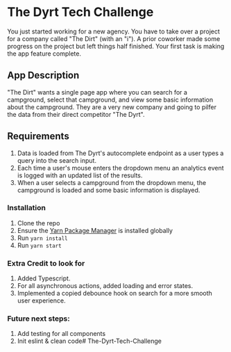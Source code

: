 # The Dyrt Tech Challenge

You just started working for a new agency. You have to take over a project for a company called "The Dirt" (with an "i"). A prior coworker made some progress on the project but left things half finished. Your first task is making the app feature complete.

## App Description

"The Dirt" wants a single page app where you can search for a campground, select that campground, and view some basic information about the campground. They are a very new company and going to pilfer the data from their direct competitor "The Dyrt".

## Requirements

1. Data is loaded from The Dyrt's autocomplete endpoint as a user types a query into the search input.
2. Each time a user's mouse enters the dropdown menu an analytics event is logged with an updated list of the results.
3. When a user selects a campground from the dropdown menu, the campground is loaded and some basic information is displayed.

### Installation

1. Clone the repo
2. Ensure the [Yarn Package Manager](https://yarnpkg.com/getting-started) is installed globally
3. Run `yarn install`
4. Run `yarn start`

### Extra Credit to look for

1. Added Typescript.
2. For all asynchronous actions, added loading and error states.
3. Implemented a copied debounce hook on search for a more smooth user experience. 

### Future next steps:

1. Add testing for all components
2. Init eslint & clean code# The-Dyrt-Tech-Challenge
